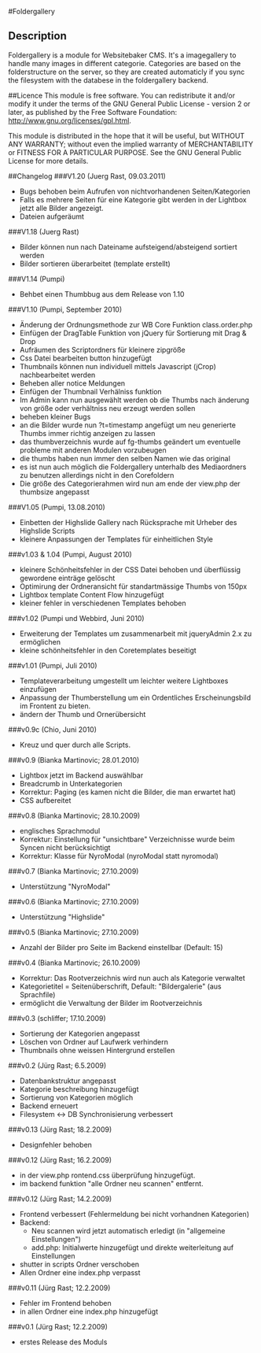 #Foldergallery
## Description
Foldergallery is a module for Websitebaker CMS. It's a imagegallery to handle many images
in different categorie. Categories are based on the folderstructure on the server, so they are created
automaticly if you sync the filesystem with the databese in the foldergallery backend.

##Licence
This module is free software. You can redistribute it and/or modify it under
the terms of the GNU General Public License - version 2 or later, as published
by the Free Software Foundation: http://www.gnu.org/licenses/gpl.html.

This module is distributed in the hope that it will be useful, but
WITHOUT ANY WARRANTY; without even the implied warranty of
MERCHANTABILITY or FITNESS FOR A PARTICULAR PURPOSE.  See the
GNU General Public License for more details.

##Changelog
###V1.20 (Juerg Rast, 09.03.2011)
+ Bugs behoben beim Aufrufen von nichtvorhandenen Seiten/Kategorien
+ Falls es mehrere Seiten für eine Kategorie gibt werden in der Lightbox jetzt alle Bilder angezeigt.
+ Dateien aufgeräumt

###V1.18 (Juerg Rast)
+ Bilder können nun nach Dateiname aufsteigend/absteigend sortiert werden
+ Bilder sortieren überarbeitet (template erstellt)

###V1.14 (Pumpi)
+ Behbet einen Thumbbug aus dem Release von 1.10

###V1.10 (Pumpi, September 2010)
+ Änderung der Ordnungsmethode zur WB Core Funktion class.order.php
+ Einfügen der DragTable Funktion von jQuery für Sortierung mit Drag & Drop
+ Aufräumen des Scriptordners für kleinere zipgröße
+ Css Datei bearbeiten button hinzugefügt
+ Thumbnails können nun individuell mittels Javascript (jCrop) nachbearbeitet werden
+ Beheben aller notice Meldungen
+ Einfügen der Thumbnail Verhälniss funktion
+ Im Admin kann nun ausgewählt werden ob die Thumbs nach änderung von größe oder verhältniss neu erzeugt werden sollen
+ beheben kleiner Bugs
+ an die Bilder wurde nun ?t=timestamp angefügt um neu generierte Thumbs immer richtig anzeigen zu lassen
+ das thumbverzeichnis wurde auf fg-thumbs geändert um eventuelle probleme mit anderen Modulen vorzubeugen
+ die thumbs haben nun immer den selben Namen wie das original
+ es ist nun auch möglich die Foldergallery unterhalb des Mediaordners zu benutzen allerdings nicht in den Corefoldern
+ Die größe des Categorierahmen wird nun am ende der view.php der thumbsize angepasst

###V1.05 (Pumpi, 13.08.2010)
+ Einbetten der Highslide Gallery nach Rücksprache mit Urheber des Highslide Scripts
+ kleinere Anpassungen der Templates für einheitlichen Style

###v1.03 & 1.04 (Pumpi, August 2010)
+ kleinere Schönheitsfehler in der CSS Datei behoben und überflüssig gewordene einträge gelöscht
+ Optimirung der Ordneransicht für standartmässige Thumbs von 150px
+ Lightbox template Content Flow hinzugefügt
+ kleiner fehler in verschiedenen Templates behoben

###v1.02 (Pumpi und Webbird, Juni 2010)
+ Erweiterung der Templates um zusammenarbeit mit jqueryAdmin 2.x zu ermöglichen
+ kleine schönheitsfehler in den Coretemplates beseitigt

###v1.01 (Pumpi, Juli 2010)
+ Templateverarbeitung umgestellt um leichter weitere Lightboxes einzufügen
+ Anpassung der Thumberstellung um ein Ordentliches Erscheinungsbild im Frontent zu bieten.
+ ändern der Thumb und Ornerübersicht

###v0.9c (Chio, Juni 2010)
+ Kreuz und quer durch alle Scripts.

###v0.9 (Bianka Martinovic; 28.01.2010)
+ Lightbox jetzt im Backend auswählbar
+ Breadcrumb in Unterkategorien
+ Korrektur: Paging (es kamen nicht die Bilder, die man erwartet hat)
+ CSS aufbereitet

###v0.8 (Bianka Martinovic; 28.10.2009)
+ englisches Sprachmodul
+ Korrektur: Einstellung für "unsichtbare" Verzeichnisse wurde beim Syncen nicht berücksichtigt
+ Korrektur: Klasse für NyroModal (nyroModal statt nyromodal)

###v0.7 (Bianka Martinovic; 27.10.2009)
+ Unterstützung "NyroModal"

###v0.6 (Bianka Martinovic; 27.10.2009)
+ Unterstützung "Highslide"

###v0.5 (Bianka Martinovic; 27.10.2009)
+ Anzahl der Bilder pro Seite im Backend einstellbar (Default: 15)

###v0.4 (Bianka Martinovic; 26.10.2009)
+ Korrektur: Das Rootverzeichnis wird nun auch als Kategorie verwaltet
+ Kategorietitel = Seitenüberschrift, Default: "Bildergalerie" (aus Sprachfile)
+ ermöglicht die Verwaltung der Bilder im Rootverzeichnis

###v0.3  (schliffer; 17.10.2009)
+ Sortierung der Kategorien angepasst
+ Löschen von Ordner auf Laufwerk verhindern
+ Thumbnails ohne weissen Hintergrund erstellen

###v0.2 (Jürg Rast; 6.5.2009)
+ Datenbankstruktur angepasst
+ Kategorie beschreibung hinzugefügt
+ Sortierung von Kategorien möglich
+ Backend erneuert
+ Filesystem <-> DB Synchronisierung verbessert

###v0.13 (Jürg Rast; 18.2.2009)
+ Designfehler behoben

###v0.12 (Jürg Rast; 16.2.2009)
+ in der view.php rontend.css überprüfung hinzugefügt.
+ im backend funktion "alle Ordner neu scannen" entfernt.

###v0.12 (Jürg Rast; 14.2.2009)
+ Frontend verbessert (Fehlermeldung bei nicht vorhandnen Kategorien)
+ Backend:
    + Neu scannen wird jetzt automatisch erledigt (in "allgemeine Einstellungen")
    + add.php: Initialwerte hinzugefügt und direkte weiterleitung auf Einstellungen
+ shutter in scripts Ordner verschoben
+ Allen Ordner eine index.php verpasst

###v0.11 (Jürg Rast; 12.2.2009)
+ Fehler im Frontend behoben
+ in allen Ordner eine index.php hinzugefügt

###v0.1  (Jürg Rast; 12.2.2009)
+ erstes Release des Moduls